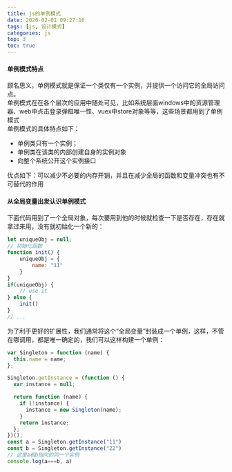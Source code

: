 ```yaml
---
title: js的单例模式
date: 2020-02-01 09:27:16
tags: [js, 设计模式]
categories: js
top: 3
toc: true
---
```

#### 单例模式特点
顾名思义，单例模式就是保证一个类仅有一个实例，并提供一个访问它的全局访问点。  
单例模式在在各个层次的应用中随处可见，比如系统层面windows中的资源管理器、web中点击登录弹框唯一性、vuex中store对象等等，这些场景都用到了单例模式  
单例模式的具体特点如下：
+ 单例类只有一个实例；
+ 单例类在该类的内部创建自身的实例对象
+ 向整个系统公开这个实例接口

优点如下：可以减少不必要的内存开销，并且在减少全局的函数和变量冲突也有不可替代的作用

#### 从全局变量出发认识单例模式
下面代码用到了一个全局对象，每次要用到他的时候就检查一下是否存在，存在就拿过来用，没有就初始化一个新的：
```js
let uniqueObj = null;
// 初始化函数
function init() {
    uniqueObj = {
        name: "11"
    }
}
if(uniqueObj) {
    // use it
} else {
    init()
}
// ...
```
为了利于更好的扩展性，我们通常将这个“全局变量”封装成一个单例，这样，不管在哪调用，都是唯一确定的，我们可以这样构建一个单例：
```js
var Singleton = function (name) {
  this.name = name;
};

Singleton.getInstance = (function () {
  var instance = null;

  return function (name) {
    if (!instance) {
      instance = new Singleton(name);
    }
    return instance;
  };
})();
const a = Singleton.getInstance("11")
const b = Singleton.getInstance("22")
// 这里a和b指向的同一个实例
console.log(a===b, a)
```

